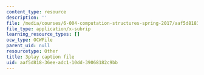 ```yaml
---
content_type: resource
description: ''
file: /media/courses/6-004-computation-structures-spring-2017/aaf5d81836eeadc110dd39068182c9bb_0OX-DkYPB3c.srt
file_type: application/x-subrip
learning_resource_types: []
ocw_type: OCWFile
parent_uid: null
resourcetype: Other
title: 3play caption file
uid: aaf5d818-36ee-adc1-10dd-39068182c9bb
---
```

